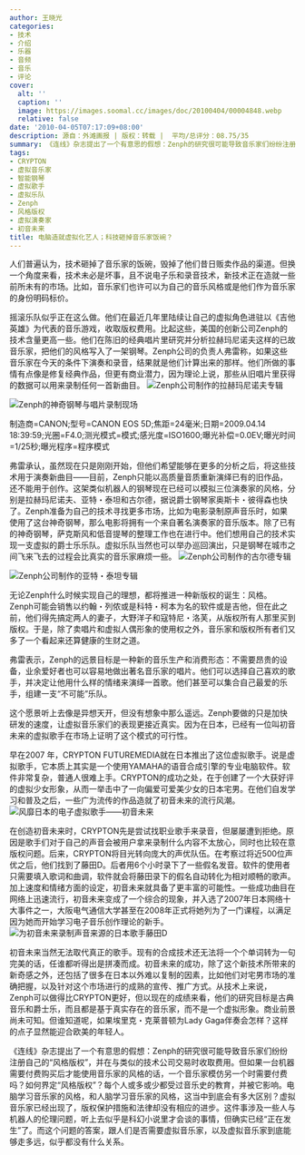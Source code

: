 ```yaml
---
author: 王晓光
categories:
- 技术
- 介绍
- 乐器
- 音频
- 音乐
- 评论
cover:
  alt: ''
  caption: ''
  image: https://images.soomal.cc/images/doc/20100404/00004848.webp
  relative: false
date: '2010-04-05T07:17:09+08:00'
description: 源自：外滩画报 | 版权：转载 |  平均/总评分：08.75/35
summary: 《连线》杂志提出了一个有意思的假想：Zenph的研究很可能导致音乐家们纷纷注册自己的“风格版权”，并在与类似的技术公司交易时收取费用。但如果一台机器需要付费购买后才能使用音乐家的风格的话，一个音乐家模仿另一个时需要付费吗？如何界定“风格版权”？每个人或多或少都受过音乐史的教育，并被它影响。电脑学习音乐家的风格，和人脑学习音乐家的风格，这当中到底会有多大区别？
tags:
- CRYPTON
- 虚拟音乐家
- 智能钢琴
- 虚拟歌手
- 虚拟乐队
- Zenph
- 风格版权
- 虚拟演奏家
- 初音未来
title: 电脑造就虚拟化艺人；科技砸掉音乐家饭碗？
---
```


人们普遍认为，技术砸掉了音乐家的饭碗，毁掉了他们昔日贩卖作品的渠道。但换一个角度来看，技术未必是坏事，且不说电子乐和录音技术，新技术正在造就一些前所未有的市场。比如，音乐家们也许可以为自己的音乐风格或是他们作为音乐家的身份明码标价。

摇滚乐队似乎正在这么做。他们在最近几年里陆续让自己的虚拟角色进驻以《吉他英雄》为代表的音乐游戏，收取版权费用。比起这些，美国的创新公司Zenph的技术含量更高一些。他们在陈旧的经典唱片里研究并分析拉赫玛尼诺夫这样的已故音乐家，把他们的风格写入了一架钢琴。Zenph公司的负责人弗雷称，如果这些音乐家在今天的条件下演奏和录音，结果就是他们计算出来的那样。他们所做的事情有点像是修复经典作品，但更有商业潜力，因为理论上说，那些从旧唱片里获得的数据可以用来录制任何一首新曲目。
![Zenph公司制作的拉赫玛尼诺夫专辑](https://images.soomal.cc/images/doc/20100404/00004848.webp)




![Zenph的神奇钢琴与唱片录制现场](https://images.soomal.cc/images/doc/20100404/00004851.webp)

制造商=CANON;型号=CANON EOS 5D;焦距=24毫米;日期=2009.04.14 18:39:59;光圈=F4.0;测光模式=模式;感光度=ISO1600;曝光补偿=0.0EV;曝光时间=1/25秒;曝光程序=程序模式



弗雷承认，虽然现在只是刚刚开始，但他们希望能够在更多的分析之后，将这些技术用于演奏新曲目――目前，Zenph只能以高质量音质重新演绎已有的旧作品，还不能用于创作。这架类似机器人的钢琴现在已经可以模拟三位演奏家的风格，分别是拉赫玛尼诺夫、亚特・泰坦和古尔德，据说爵士钢琴家奥斯卡・彼得森也快了。Zenph准备为自己的技术寻找更多市场，比如为电影录制原声音乐时，如果使用了这台神奇钢琴，那么电影将拥有一个来自著名演奏家的音乐版本。除了已有的神奇钢琴，萨克斯风和低音提琴的整理工作也在进行中。他们想用自己的技术实现一支虚拟的爵士乐乐队。虚拟乐队当然也可以举办巡回演出，只是钢琴在城市之间飞来飞去的过程会比真实的音乐家麻烦一些。
![Zenph公司制作的古尔德专辑](https://images.soomal.cc/images/doc/20100404/00004849.webp)




![Zenph公司制作的亚特・泰坦专辑](https://images.soomal.cc/images/doc/20100404/00004850.webp)





无论Zenph什么时候实现自己的理想，都将推进一种新版权的诞生：风格。Zenph可能会销售以约翰・列侬或是科特・柯本为名的软件或是吉他，但在此之前，他们得先搞定两人的妻子，大野洋子和寇特尼・洛芙，从版权所有人那里买到版权。于是，除了卖唱片和虚拟人偶形象的使用权之外，音乐家和版权所有者们又多了一个看起来还算健康的生财之道。

弗雷表示，Zenph的远景目标是一种新的音乐生产和消费形态：不需要昂贵的设备，业余爱好者也可以容易地做出著名音乐家的唱片。他们可以选择自己喜欢的歌手，并决定让他用什么样的情绪来演绎一首歌。他们甚至可以集合自己最爱的乐手，组建一支“不可能”乐队。

这个愿景听上去像是异想天开，但没有想象中那么遥远。Zenph要做的只是加快研发的速度，让虚拟音乐家们的表现更接近真实。因为在日本，已经有一位叫初音未来的虚拟歌手在市场上证明了这个模式的可行性。

早在2007 年，CRYPTON FUTUREMEDIA就在日本推出了这位虚拟歌手。说是虚拟歌手，它本质上其实是一个使用YAMAHA的语音合成引擎的专业电脑软件。软件非常复杂，普通人很难上手。CRYPTON的成功之处，在于创建了一个大获好评的虚拟少女形象，从而一举击中了一向偏爱可爱美少女的日本宅男。在他们自发学习和普及之后，一些广为流传的作品造就了初音未来的流行风潮。
![风靡日本的电子虚拟歌手――初音未来](https://images.soomal.cc/images/doc/20100404/00004852.webp)





在创造初音未来时，CRYPTON先是尝试找职业歌手来录音，但屡屡遭到拒绝。原因是歌手们对于自己的声音会被用户拿来录制什么内容不太放心，同时也比较在意版权问题。后来，CRYPTON将目光转向庞大的声优队伍。在考察过将近500位声优之后，他们找到了藤田D。后者用6个小时录下了一些假名发音。软件的使用者只需要填入歌词和曲调，软件就会将藤田录下的假名自动转化为相对顺畅的歌声。加上速度和情绪方面的设定，初音未来就具备了更丰富的可能性。一些成功曲目在网络上迅速流行，初音未来变成了一个综合的现象，并入选了2007年日本网络十大事件之一，大阪电气通信大学甚至在2008年正式将她列为了一门课程，以满足因为她而开始学习电子音乐创作理论的新手。
![为初音未来录制声音来源的日本歌手藤田D](https://images.soomal.cc/images/doc/20100404/00004853.webp)





初音未来当然无法取代真正的歌手。现有的合成技术还无法将一个个单词转为一句完美的话，任谁都听得出是拼凑而成。初音未来的成功，除了这个新技术所带来的新奇感之外，还包括了很多在日本以外难以复制的因素，比如他们对宅男市场的准确把握，以及针对这个市场进行的成熟的宣传、推广方式。从技术上来说，Zenph可以做得比CRYPTON更好，但以现在的成绩来看，他们的研究目标是古典音乐和爵士乐，而且都是基于真实存在的音乐家，而不是一个虚拟形象。商业前景尚未可知。但谁知道呢，如果埃里克・克莱普顿为Lady Gaga伴奏会怎样？这样的点子显然能迎合欧美的年轻人。

《连线》杂志提出了一个有意思的假想：Zenph的研究很可能导致音乐家们纷纷注册自己的“风格版权”，并在与类似的技术公司交易时收取费用。但如果一台机器需要付费购买后才能使用音乐家的风格的话，一个音乐家模仿另一个时需要付费吗？如何界定“风格版权”？每个人或多或少都受过音乐史的教育，并被它影响。电脑学习音乐家的风格，和人脑学习音乐家的风格，这当中到底会有多大区别？虚拟音乐家已经出现了，版权保护措施和法律却没有相应的进步。这件事涉及一些人与机器人的伦理问题，听上去似乎是科幻小说里才会谈的事情，但确实已经“正在发生”了。而这个问题的答案，跟人们是否需要虚拟音乐家，以及虚拟音乐家到底能够走多远，似乎都没有什么关系。